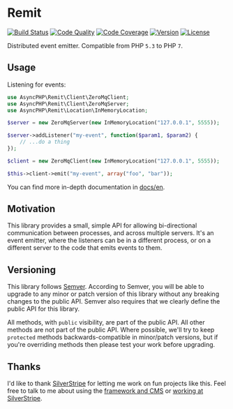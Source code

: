 # Remit

[![Build Status](http://img.shields.io/travis/asyncphp/remit.svg?style=flat-square)](https://travis-ci.org/asyncphp/remit)
[![Code Quality](http://img.shields.io/scrutinizer/g/asyncphp/remit.svg?style=flat-square)](https://scrutinizer-ci.com/g/asyncphp/remit)
[![Code Coverage](http://img.shields.io/scrutinizer/coverage/g/asyncphp/remit.svg?style=flat-square)](https://scrutinizer-ci.com/g/asyncphp/remit)
[![Version](http://img.shields.io/packagist/v/asyncphp/remit.svg?style=flat-square)](https://packagist.org/packages/asyncphp/remit)
[![License](http://img.shields.io/packagist/l/asyncphp/remit.svg?style=flat-square)](license.md)

Distributed event emitter. Compatible from PHP `5.3` to PHP `7`.

## Usage

Listening for events:

```php
use AsyncPHP\Remit\Client\ZeroMqClient;
use AsyncPHP\Remit\Client\ZeroMqServer;
use AsyncPHP\Remit\Location\InMemoryLocation;

$server = new ZeroMqServer(new InMemoryLocation("127.0.0.1", 5555));

$server->addListener("my-event", function($param1, $param2) {
    // ...do a thing
});

$client = new ZeroMqClient(new InMemoryLocation("127.0.0.1", 5555));

$this->client->emit("my-event", array("foo", "bar"));
```

You can find more in-depth documentation in [docs/en](docs/en/introduction.md).

## Motivation

This library provides a small, simple API for allowing bi-directional communication between processes, and across multiple servers. It's an event emitter, where the listeners can be in a different process, or on a different server to the code that emits events to them.

## Versioning

This library follows [Semver](http://semver.org). According to Semver, you will be able to upgrade to any minor or patch version of this library without any breaking changes to the public API. Semver also requires that we clearly define the public API for this library.

All methods, with `public` visibility, are part of the public API. All other methods are not part of the public API. Where possible, we'll try to keep `protected` methods backwards-compatible in minor/patch versions, but if you're overriding methods then please test your work before upgrading.

## Thanks

I'd like to thank [SilverStripe](http://www.silverstripe.com) for letting me work on fun projects like this. Feel free to talk to me about using the [framework and CMS](http://www.silverstripe.org) or [working at SilverStripe](http://www.silverstripe.com/who-we-are/#careers).
